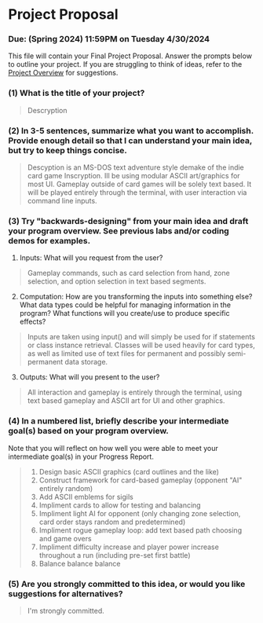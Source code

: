 # Project Proposal
### Due: (Spring 2024) 11:59PM on Tuesday 4/30/2024

This file will contain your Final Project Proposal. Answer the prompts below to outline your project. If you are struggling to think of ideas, refer to the [Project Overview](https://cs.oberlin.edu/~cs150/final-project/part-1/) for suggestions.

### (1) What is the title of your project?
> Descryption

### (2) In 3-5 sentences, summarize what you want to accomplish. Provide enough detail so that I can understand your main idea, but try to keep things concise.
> Descyption is an MS-DOS text adventure style demake of the indie card game Inscryption. Ill be using modular ASCII art/graphics for most UI. Gameplay outside of card games will be solely text based. It will be played entirely through the terminal, with user interaction via command line inputs. 


### (3) Try "backwards-designing" from your main idea and draft your program overview. See previous labs and/or coding demos for examples.
1. Inputs: What will you request from the user?
> Gameplay commands, such as card selection from hand, zone selection, and option selection in text based segments. 

2. Computation: How are you transforming the inputs into something else? What data types could be helpful for managing information in the program? What functions will you create/use to produce specific effects?
> Inputs are taken using input() and will simply be used for if statements or class instance retrieval. Classes will be used heavily for card types, as well as limited use of text files for permanent and possibly semi-permanent data storage. 

3. Outputs: What will you present to the user?
> All interaction and gameplay is entirely through the terminal, using text based gameplay and ASCII art for UI and other graphics.


### (4) In a numbered list, briefly describe your intermediate goal(s) based on your program overview.
Note that you will reflect on how well you were able to meet your intermediate goal(s) in your Progress Report.
> 1. Design basic ASCII graphics (card outlines and the like)
> 2. Construct framework for card-based gameplay (opponent "AI" entirely random)
> 3. Add ASCII emblems for sigils
> 4. Impliment cards to allow for testing and balancing
> 5. Impliment light AI for opponent (only changing zone selection, card order stays random and predetermined)
> 6. Impliment rogue gameplay loop: add text based path choosing and game overs
> 7. Impliment difficulty increase and player power increase throughout a run (including pre-set first battle)
> 8. Balance balance balance


### (5) Are you strongly committed to this idea, or would you like suggestions for alternatives?
> I'm strongly committed.

